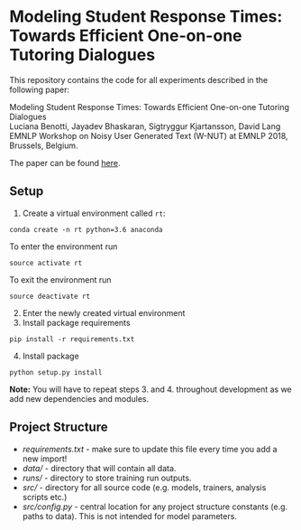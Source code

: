 # Modeling Student Response Times: Towards Efficient One-on-one Tutoring Dialogues 

This repository contains the code for all experiments described in the following paper:  

Modeling Student Response Times: Towards Efficient One-on-one Tutoring Dialogues  
Luciana Benotti, Jayadev Bhaskaran, Sigtryggur Kjartansson, David Lang  
EMNLP Workshop on Noisy User Generated Text (W-NUT) at EMNLP 2018, Brussels, Belgium.  

The paper can be found [here](http://noisy-text.github.io/2018/pdf/W-NUT201817.pdf).

## Setup
1. Create a virtual environment called `rt`:
```
conda create -n rt python=3.6 anaconda
```
To enter the environment run
```
source activate rt
```
To exit the environment run
```
source deactivate rt
```

2. Enter the newly created virtual environment
3. Install package requirements
```
pip install -r requirements.txt
```

4. Install package
```
python setup.py install
```

**Note:** You will have to repeat steps 3. and 4. throughout development as we add new dependencies and modules.

## Project Structure

- *requirements.txt* - make sure to update this file every time you add a new import!
- *data/* - directory that will contain all data.
- *runs/* - directory to store training run outputs.
- *src/* - directory for all source code (e.g. models, trainers, analysis scripts etc.)
- *src/config.py* - central location for any project structure constants (e.g. paths to data). This is not intended for model parameters.
